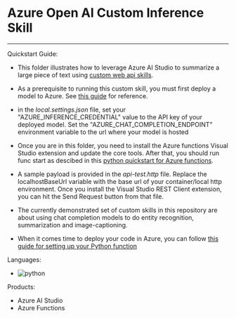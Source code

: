# Azure Open AI Custom Inference Skill

---

Quickstart Guide:

- This folder illustrates how to leverage Azure AI Studio to summarize a large piece of text using [custom web api skills](https://learn.microsoft.com/en-us/azure/search/cognitive-search-custom-skill-web-api).

- As a prerequisite to running this custom skill, you must first deploy a model to Azure. See [this guide](https://learn.microsoft.com/en-us/azure/ai-studio/how-to/deploy-models-openai) for reference.

- in the *local.settings.json* file, set your "AZURE_INFERENCE_CREDENTIAL" value to the API key of your deployed model. Set the "AZURE_CHAT_COMPLETION_ENDPOINT" environment variable to the url where your model is hosted

- Once you are in this folder, you need to install the Azure functions Visual Studio extension and update the core tools. After that, you should run func start as descibed in this [python quickstart for Azure functions](https://learn.microsoft.com/en-us/azure/azure-functions/create-first-function-cli-python?tabs=windows%2Cbash%2Cazure-cli%2Cbrowser).

- A sample payload is provided in the *api-test.http* file. Replace the localhostBaseUrl variable with the base url of your container/local http environment. Once you install the Visual Studio REST Client extension, you can hit the Send Request button from that file.

- The currently demonstrated set of custom skills in this repository are about using chat completion models to do entity recognition, summarization and image-captioning.

- When it comes time to deploy your code in Azure, you can follow [this guide for setting up your Python function](https://learn.microsoft.com/en-us/azure/azure-functions/create-first-function-cli-python?tabs=windows%2Cbash%2Cazure-cli%2Cbrowser#create-supporting-azure-resources-for-your-function)

Languages:

- ![python](https://img.shields.io/badge/language-python-orange)

Products:

- Azure AI Studio
- Azure Functions
